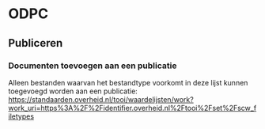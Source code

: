 # ODPC

## Publiceren

### Documenten toevoegen aan een publicatie
Alleen bestanden waarvan het bestandtype voorkomt in deze lijst kunnen toegevoegd worden aan een publicatie: https://standaarden.overheid.nl/tooi/waardelijsten/work?work_uri=https%3A%2F%2Fidentifier.overheid.nl%2Ftooi%2Fset%2Fscw_filetypes
